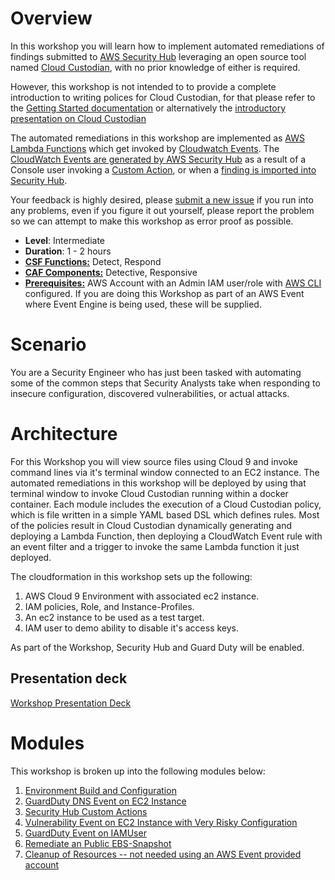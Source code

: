 # Overview
In this workshop you will learn how to implement automated remediations of findings submitted to [AWS Security Hub](https://aws.amazon.com/security-hub/) leveraging an open source tool named [Cloud Custodian](https://cloudcustodian.io/), with no prior knowledge of either is required.

However, this workshop is not intended to to provide a complete introduction to writing polices for Cloud Custodian, for that please refer to the [Getting Started documentation](https://cloudcustodian.io/docs/aws/gettingstarted.html) or alternatively the [introductory presentation on Cloud Custodian](https://www.socallinuxexpo.org/sites/default/files/presentations/CloudCustodian%40Scale17x.pdf)

The automated remediations in this workshop are implemented as [AWS Lambda Functions](https://aws.amazon.com/lambda/) which get invoked by  [Cloudwatch Events](https://docs.aws.amazon.com/AmazonCloudWatch/latest/events/WhatIsCloudWatchEvents.html). The [CloudWatch Events are generated by AWS Security Hub](https://docs.aws.amazon.com/en_pv/securityhub/latest/userguide/securityhub-cloudwatch-events.html#securityhub-cwe-configure) as a result of a Console user invoking a [Custom Action](https://docs.aws.amazon.com/en_pv/securityhub/latest/userguide/securityhub-cloudwatch-events.html#securityhub-cwe-send), or when a [finding is imported into Security Hub](https://docs.aws.amazon.com/en_pv/securityhub/latest/userguide/securityhub-findings.html).

Your feedback is highly desired, please [submit a new issue](https://github.com/FireballDWF/securityhub-remediations/issues/new) if you run into any problems, even if you figure it out yourself, please report the problem so we can attempt to make this workshop as error proof as possible.

* **Level**: Intermediate
* **Duration**: 1 - 2 hours
* **[CSF Functions:](https://www.nist.gov/cyberframework/online-learning/five-functions)** Detect, Respond
* **[CAF Components:](https://d0.awsstatic.com/whitepapers/AWS_CAF_Security_Perspective.pdf")** Detective, Responsive
* **[Prerequisites:](https://awssecworkshops.com/getting-started/)** AWS Account with an Admin IAM user/role with [AWS CLI](https://aws.amazon.com/cli/) configured. If you are doing this Workshop as part of an AWS Event where Event Engine is being used, these will be supplied.

# Scenario

You are a Security Engineer who has just been tasked with automating some of the common steps that Security Analysts take when responding to insecure configuration, discovered vulnerabilities, or actual attacks.

# Architecture

For this Workshop you will view source files using Cloud 9 and invoke command lines via it's terminal window connected to an EC2 instance.
The automated remediations in this workshop will be deployed by using that terminal window to invoke Cloud Custodian running within a docker container.
Each module includes the execution of a Cloud Custodian policy, which is file written in a simple YAML based DSL which defines rules.
Most of the policies result in Cloud Custodian dynamically generating and deploying a Lambda Function, then deploying a CloudWatch Event rule with an event filter and a trigger to invoke the same Lambda function it just deployed.

The cloudformation in this workshop sets up the following:
1. AWS Cloud 9 Environment with associated ec2 instance.
2. IAM policies, Role, and Instance-Profiles.
3. An ec2 instance to be used as a test target.
4. IAM user to demo ability to disable it's access keys.

As part of the Workshop, Security Hub and Guard Duty will be enabled.

## Presentation deck
[Workshop Presentation Deck](./Security-Hub-Automated-Remediations-Workshop.pptx)

# Modules

This workshop is broken up into the following modules below:

1. [Environment Build and Configuration](./01-environment-setup.md)
2. [GuardDuty DNS Event on EC2 Instance](./02-guardduty-dns-event.md)
3. [Security Hub Custom Actions](./03-securityhub-custom-actions.md)
4. [Vulnerability Event on EC2 Instance with Very Risky Configuration](./04-ec2-instance-high-risk-config.md)
5. [GuardDuty Event on IAMUser](./05-guardduty-iam-user.md)
6. [Remediate an Public EBS-Snapshot](./06-ebs-snapshot-public.md)
7. [Cleanup of Resources -- not needed using an AWS Event provided account](./07-cleanup.md)

